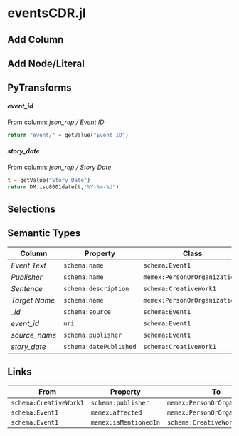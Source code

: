 # eventsCDR.jl

## Add Column

## Add Node/Literal

## PyTransforms
#### _event_id_
From column: _json_rep / Event ID_
``` python
return "event/" + getValue("Event ID")
```

#### _story_date_
From column: _json_rep / Story Date_
``` python
t = getValue("Story Date")
return DM.iso8601date(t,"%Y-%m-%d")
```


## Selections

## Semantic Types
| Column | Property | Class |
|  ----- | -------- | ----- |
| _Event Text_ | `schema:name` | `schema:Event1`|
| _Publisher_ | `schema:name` | `memex:PersonOrOrganization1`|
| _Sentence_ | `schema:description` | `schema:CreativeWork1`|
| _Target Name_ | `schema:name` | `memex:PersonOrOrganization2`|
| __id_ | `schema:source` | `schema:Event1`|
| _event_id_ | `uri` | `schema:Event1`|
| _source_name_ | `schema:publisher` | `schema:Event1`|
| _story_date_ | `schema:datePublished` | `schema:CreativeWork1`|


## Links
| From | Property | To |
|  --- | -------- | ---|
| `schema:CreativeWork1` | `schema:publisher` | `memex:PersonOrOrganization1`|
| `schema:Event1` | `memex:affected` | `memex:PersonOrOrganization2`|
| `schema:Event1` | `memex:isMentionedIn` | `schema:CreativeWork1`|
